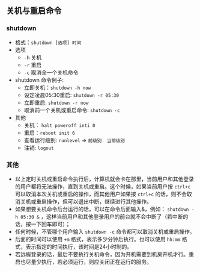 ## 关机与重启命令

### shutdown
- 格式：`shutdown [选项] 时间`
- 选项
  - `-h` 关机 
  - `-r` 重启 
  - `-c` 取消全一个关机命令
- shutdown 命令例子:
  - 立即关机：`shutdown -h now`
  - 设定凌晨05:30重启: `shutdown -r 05:30`
  - 立即重启: `shutdown -r now`
  - 取消前一个关机或重启命令: `shutdown -c`
- 其他
  - 关机： `halt poweroff inti 0` 
  - 重启：`reboot init 6`
  - 查看运行级别: `runlevel` => `前级别  当前级别`
  - 注销: `logout`

### 其他
- 以上定时关机或重启命令执行后，计算机就会卡在那里，当前用户和其他登录的用户都将无法操作，直到关机或重启。这个时候，如果当前用户按 `ctrl+c` 可以取消本次关机或重启的操作，而其他用户如果按 `ctrl+c` 的话，则不会取消关机或重启操作，但可以退出中断，继续进行其他操作。
- 如果想要关机命令后台运行的话，可以在命令后面输入&，例如： `shutdown -h 05:30 &` ，这样当前用户和其他登录用户的前台就不会中断了（若中断的话，按一下回车即可）；
- 任何时候，不管哪个用户输入 `shutdown -c` 命令都可以取消关机或重启操作。
- 后面的时间可以使用 `+m` 格式，表示多少分钟后执行。也可以使用 `hh:mm` 格式，表示指定的时间执行，该时间是24小时制的。
- 若远程登录的话，最后不要执行关机命令，因为开机需要到机房开机才行。重启也尽量少执行，若必须运行，则应关闭正在运行的服务。